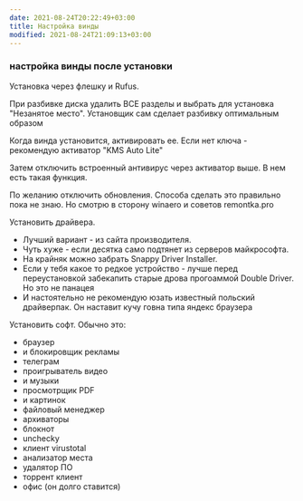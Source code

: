 ```yaml
---
date: 2021-08-24T20:22:49+03:00
title: Настройка винды
modified: 2021-08-24T21:09:13+03:00
---
```


### настройка винды после установки

Установка через флешку и Rufus.

При разбивке диска удалить ВСЕ разделы и выбрать для установка "Незанятое место". Установщик сам сделает разбивку оптимальным образом

Когда винда установится, активировать ее. Если нет ключа - рекомендую активатор "KMS Auto Lite"

Затем отключить встроенный антивирус через активатор выше. В нем есть такая функция.

По желанию отключить обновления. Способа сделать это правильно пока не знаю. Но смотрю в сторону winaero и советов remontka.pro

Установить драйвера.
- Лучший вариант - из сайта производителя.
- Чуть хуже - если десятка само подтянет из серверов майкрософта.
- На крайняк можно забрать Snappy Driver Installer. 
- Если у тебя какое то редкое устройство - лучше перед переустановкой забекапить старые дрова прогоаммой Double Driver. Но это не панацея
- И настоятельно не рекомендую юзать известный польский драйверпак. Он наставит кучу говна типа яндекс браузера

Установить софт. Обычно это: 
- браузер
- и блокировщик рекламы
- телеграм
- проигрыватель видео 
- и музыки
- просмотрщик PDF
- и картинок
- файловый менеджер
- архиваторы
- блокнот
- unchecky
- клиент virustotal
- анализатор места
- удалятор ПО
- торрент клиент
- офис (он долго ставится)
